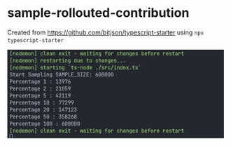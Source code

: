 # sample-rollouted-contribution

Created from https://github.com/bitjson/typescript-starter using `npx typescript-starter`

 ![Screenshot](/assets/Screenshot.png)
